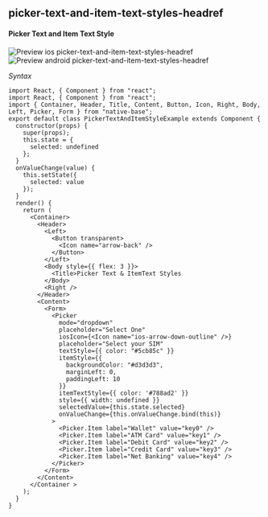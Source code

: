 ## picker-text-and-item-text-styles-headref
#### Picker Text and Item Text Style

![Preview ios picker-text-and-item-text-styles-headref](https://github.com/GeekyAnts/NativeBase-KitchenSink/raw/v2.4.9/screenshots/ios/picker-text-itemtext-style.gif)
![Preview android picker-text-and-item-text-styles-headref](https://github.com/GeekyAnts/NativeBase-KitchenSink/raw/v2.4.9/screenshots/android/picker.gif)

*Syntax*

<pre class="line-numbers"><code class="language-jsx">import React, { Component } from "react";
import React, { Component } from "react";
import { Container, Header, Title, Content, Button, Icon, Right, Body, Left, Picker, Form } from "native-base";
export default class PickerTextAndItemStyleExample extends Component {
  constructor(props) {
    super(props);
    this.state = {
      selected: undefined
    };
  }
  onValueChange(value) {
    this.setState({
      selected: value
    });
  }
  render() {
    return (
      &lt;Container>
        &lt;Header>
          &lt;Left>
            &lt;Button transparent>
              &lt;Icon name="arrow-back" />
            &lt;/Button>
          &lt;/Left>
          &lt;Body style=&#123;{ flex: 3 }}>
            &lt;Title>Picker Text & ItemText Styles</Title>
          &lt;/Body>
          &lt;Right />
        &lt;/Header>
        &lt;Content>
          &lt;Form>
            &lt;Picker
              mode="dropdown"
              placeholder="Select One"
              iosIcon={&lt;Icon name="ios-arrow-down-outline" />}
              placeholder="Select your SIM"
              textStyle={&#123; color: "#5cb85c" }}
              itemStyle={&#123;
                backgroundColor: "#d3d3d3",
                marginLeft: 0,
                paddingLeft: 10
              }}
              itemTextStyle=&#123;{ color: '#788ad2' }}
              style={&#123; width: undefined }}
              selectedValue={this.state.selected}
              onValueChange={this.onValueChange.bind(this)}
            >
              &lt;Picker.Item label="Wallet" value="key0" />
              &lt;Picker.Item label="ATM Card" value="key1" />
              &lt;Picker.Item label="Debit Card" value="key2" />
              &lt;Picker.Item label="Credit Card" value="key3" />
              &lt;Picker.Item label="Net Banking" value="key4" />
            &lt;/Picker>
          &lt;/Form>
        &lt;/Content>
      &lt;/Container >
    );
  }
}</code></pre><br />
